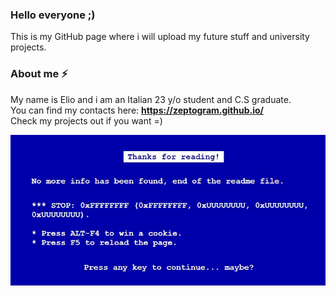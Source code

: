 ### Hello everyone ;)

This is my GitHub page where i will upload my future stuff and university projects.

### About me ⚡

My name is Elio and i am an Italian 23 y/o student and C.S graduate.  
You can find my contacts here: **https://zeptogram.github.io/**   
Check my projects out if you want =)

![alt text](https://github.com/Zeptogram/zeptogram/blob/main/bsod.jpg?raw=true)
<!--
**Zeptogram/zeptogram** is a ✨ _special_ ✨ repository because its `README.md` (this file) appears on your GitHub profile.

Here are some ideas to get you started:

- 🔭 I’m currently working on ...
- 🌱 I’m currently learning ...
- 👯 I’m looking to collaborate on ...
- 🤔 I’m looking for help with ...
- 💬 Ask me about ...
- 📫 How to reach me: ...
- 😄 Pronouns: ...
- ⚡ Fun fact: ...
-->
